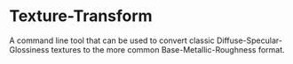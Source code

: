 # Texture-Transform

A command line tool that can be used to convert classic Diffuse-Specular-Glossiness textures to the more common Base-Metallic-Roughness format.


